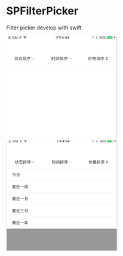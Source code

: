 # SPFilterPicker
Filter picker develop with swift

<img src="./first.png">
<img src="./second.png">

